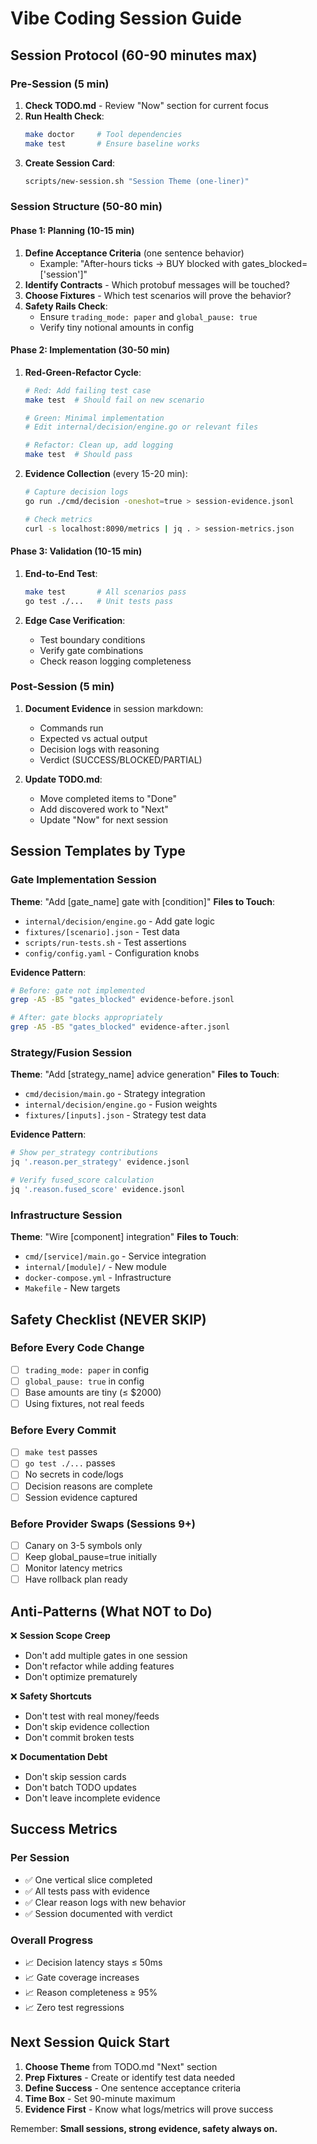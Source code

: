 # Vibe Coding Session Guide

## Session Protocol (60-90 minutes max)

### Pre-Session (5 min)
1. **Check TODO.md** - Review "Now" section for current focus
2. **Run Health Check**:
   ```bash
   make doctor     # Tool dependencies
   make test       # Ensure baseline works
   ```
3. **Create Session Card**:
   ```bash
   scripts/new-session.sh "Session Theme (one-liner)"
   ```

### Session Structure (50-80 min)

#### Phase 1: Planning (10-15 min)
1. **Define Acceptance Criteria** (one sentence behavior)
   - Example: "After-hours ticks → BUY blocked with gates_blocked=['session']"
2. **Identify Contracts** - Which protobuf messages will be touched?
3. **Choose Fixtures** - Which test scenarios will prove the behavior?
4. **Safety Rails Check**:
   - Ensure `trading_mode: paper` and `global_pause: true`
   - Verify tiny notional amounts in config

#### Phase 2: Implementation (30-50 min)
1. **Red-Green-Refactor Cycle**:
   ```bash
   # Red: Add failing test case
   make test  # Should fail on new scenario
   
   # Green: Minimal implementation
   # Edit internal/decision/engine.go or relevant files
   
   # Refactor: Clean up, add logging
   make test  # Should pass
   ```

2. **Evidence Collection** (every 15-20 min):
   ```bash
   # Capture decision logs
   go run ./cmd/decision -oneshot=true > session-evidence.jsonl
   
   # Check metrics  
   curl -s localhost:8090/metrics | jq . > session-metrics.json
   ```

#### Phase 3: Validation (10-15 min)
1. **End-to-End Test**:
   ```bash
   make test       # All scenarios pass
   go test ./...   # Unit tests pass
   ```

2. **Edge Case Verification**:
   - Test boundary conditions
   - Verify gate combinations
   - Check reason logging completeness

### Post-Session (5 min)
1. **Document Evidence** in session markdown:
   - Commands run
   - Expected vs actual output
   - Decision logs with reasoning
   - Verdict (SUCCESS/BLOCKED/PARTIAL)

2. **Update TODO.md**:
   - Move completed items to "Done"
   - Add discovered work to "Next"
   - Update "Now" for next session

## Session Templates by Type

### Gate Implementation Session
**Theme**: "Add [gate_name] gate with [condition]"
**Files to Touch**:
- `internal/decision/engine.go` - Add gate logic
- `fixtures/[scenario].json` - Test data
- `scripts/run-tests.sh` - Test assertions
- `config/config.yaml` - Configuration knobs

**Evidence Pattern**:
```bash
# Before: gate not implemented
grep -A5 -B5 "gates_blocked" evidence-before.jsonl

# After: gate blocks appropriately  
grep -A5 -B5 "gates_blocked" evidence-after.jsonl
```

### Strategy/Fusion Session
**Theme**: "Add [strategy_name] advice generation"
**Files to Touch**:
- `cmd/decision/main.go` - Strategy integration
- `internal/decision/engine.go` - Fusion weights
- `fixtures/[inputs].json` - Strategy test data

**Evidence Pattern**:
```bash
# Show per_strategy contributions
jq '.reason.per_strategy' evidence.jsonl

# Verify fused_score calculation
jq '.reason.fused_score' evidence.jsonl
```

### Infrastructure Session  
**Theme**: "Wire [component] integration"
**Files to Touch**:
- `cmd/[service]/main.go` - Service integration
- `internal/[module]/` - New module
- `docker-compose.yml` - Infrastructure
- `Makefile` - New targets

## Safety Checklist (NEVER SKIP)

### Before Every Code Change
- [ ] `trading_mode: paper` in config
- [ ] `global_pause: true` in config  
- [ ] Base amounts are tiny (≤ $2000)
- [ ] Using fixtures, not real feeds

### Before Every Commit
- [ ] `make test` passes
- [ ] `go test ./...` passes
- [ ] No secrets in code/logs
- [ ] Decision reasons are complete
- [ ] Session evidence captured

### Before Provider Swaps (Sessions 9+)
- [ ] Canary on 3-5 symbols only
- [ ] Keep global_pause=true initially
- [ ] Monitor latency metrics
- [ ] Have rollback plan ready

## Anti-Patterns (What NOT to Do)

❌ **Session Scope Creep**
- Don't add multiple gates in one session
- Don't refactor while adding features
- Don't optimize prematurely

❌ **Safety Shortcuts**  
- Don't test with real money/feeds
- Don't skip evidence collection
- Don't commit broken tests

❌ **Documentation Debt**
- Don't skip session cards
- Don't batch TODO updates
- Don't leave incomplete evidence

## Success Metrics

### Per Session
- ✅ One vertical slice completed
- ✅ All tests pass with evidence
- ✅ Clear reason logs with new behavior
- ✅ Session documented with verdict

### Overall Progress
- 📈 Decision latency stays ≤ 50ms
- 📈 Gate coverage increases
- 📈 Reason completeness ≥ 95%
- 📈 Zero test regressions

## Next Session Quick Start

1. **Choose Theme** from TODO.md "Next" section
2. **Prep Fixtures** - Create or identify test data needed
3. **Define Success** - One sentence acceptance criteria
4. **Time Box** - Set 90-minute maximum
5. **Evidence First** - Know what logs/metrics will prove success

Remember: **Small sessions, strong evidence, safety always on.**